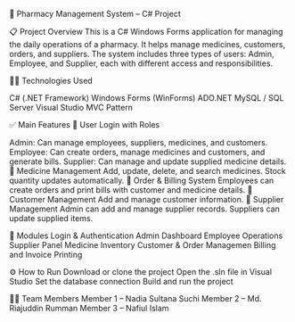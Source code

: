 💊 Pharmacy Management System – C# Project
<p>📋 Project Overview
This is a C# Windows Forms application for managing the daily operations of a pharmacy. It helps manage medicines, customers, orders, and suppliers. The system includes three types of users: Admin, Employee, and Supplier, each with different access and responsibilities.</p>

<p>🧑‍💻 Technologies Used</p>
C# (.NET Framework)
Windows Forms (WinForms)
ADO.NET
MySQL / SQL Server
Visual Studio
MVC Pattern

✅ Main Features
🔐 User Login with Roles

Admin: Can manage employees, suppliers, medicines, and customers.
Employee: Can create orders, manage medicines and customers, and generate bills.
Supplier: Can manage and update supplied medicine details.
💊 Medicine Management
Add, update, delete, and search medicines. Stock quantity updates automatically.
🧾 Order & Billing System
Employees can create orders and print bills with customer and medicine details.
👥 Customer Management
Add and manage customer information.
🚚 Supplier Management
Admin can add and manage supplier records. Suppliers can update supplied items.

🧪 Modules
Login & Authentication
Admin Dashboard
Employee Operations
Supplier Panel
Medicine Inventory
Customer & Order Managemen
Billing and Invoice Printing

⚙️ How to Run
Download or clone the project
Open the .sln file in Visual Studio
Set the database connection
Build and run the project

👨‍💻 Team Members
Member 1 – Nadia Sultana Suchi
Member 2 – Md. Riajuddin Rumman
Member 3 – Nafiul Islam
